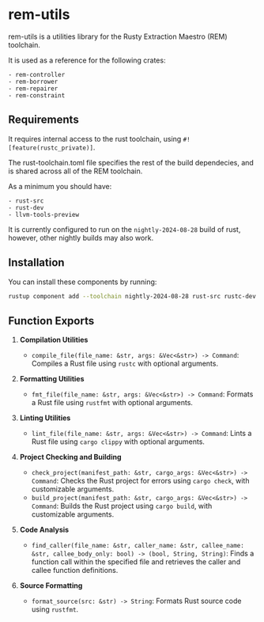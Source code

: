 # rem-utils

rem-utils is a utilities library for the Rusty Extraction Maestro (REM)
toolchain.

It is used as a reference for the following crates:

    - rem-controller
    - rem-borrower
    - rem-repairer
    - rem-constraint

## Requirements

It requires internal access to the rust toolchain, using
`#![feature(rustc_private)]`.

The rust-toolchain.toml file specifies the rest of the build dependecies, and is
shared across all of the REM toolchain.

As a minimum you should have:

    - rust-src
    - rust-dev
    - llvm-tools-preview

It is currently configured to run on the `nightly-2024-08-28` build of rust,
however, other nightly builds may also work.

## Installation

You can install these components by running:

```bash
rustup component add --toolchain nightly-2024-08-28 rust-src rustc-dev llvm-tools-preview
```


## Function Exports

1. **Compilation Utilities**
   - `compile_file(file_name: &str, args: &Vec<&str>) -> Command`: Compiles a Rust file using `rustc` with optional arguments.

2. **Formatting Utilities**
   - `fmt_file(file_name: &str, args: &Vec<&str>) -> Command`: Formats a Rust file using `rustfmt` with optional arguments.

3. **Linting Utilities**
   - `lint_file(file_name: &str, args: &Vec<&str>) -> Command`: Lints a Rust file using `cargo clippy` with optional arguments.

4. **Project Checking and Building**
   - `check_project(manifest_path: &str, cargo_args: &Vec<&str>) -> Command`: Checks the Rust project for errors using `cargo check`, with customizable arguments.
   - `build_project(manifest_path: &str, cargo_args: &Vec<&str>) -> Command`: Builds the Rust project using `cargo build`, with customizable arguments.

5. **Code Analysis**
   - `find_caller(file_name: &str, caller_name: &str, callee_name: &str, callee_body_only: bool) -> (bool, String, String)`: Finds a function call within the specified file and retrieves the caller and callee function definitions.

6. **Source Formatting**
   - `format_source(src: &str) -> String`: Formats Rust source code using `rustfmt`.